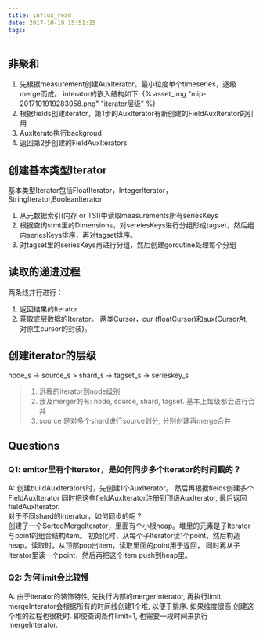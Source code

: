 ```yaml
---
title: influx_read
date: 2017-10-19 15:51:15
tags:
---
```

## 非聚和
1. 先根据measurement创建AuxIterator。最小粒度单个timeseries，逐级merge而成。
interator的嵌入结构如下:
{% asset_img "mip-2017101919283058.png" "iterator层级" %}
2. 根据fields创建iterator，第1步的AuxIterator有新创建的FieldAuxIterator的引用
3. AuxIterato执行backgroud
4. 返回第2步创建的FieldAuxIterators

## 创建基本类型Iterator
基本类型Iterator包括FloatIterator，IntegerIterator，StringIterator,BooleanIterator
1. 从元数据索引(内存 or TSI)中读取measurements所有seriesKeys
2. 根据查询stmt里的Dimensions，对sereiesKeys进行分组形成tagset，然后组内seriesKeys排序，再对tagset排序。
3. 对tagset里的seriesKeys再进行分组，然后创建goroutine处理每个分组

## 读取的递进过程
两条线并行进行：
1. 返回结果的Iterator
2. 获取底层数据的Iterator。
    两类Cursor，cur (floatCursor)和aux(CursorAt, 对原生cursor的封装)。

## 创建iterator的层级
node_s -> source_s > shard_s -> tagset_s -> serieskey_s
> 1. 远程的iterator到node级别
> 2. 涉及merger的有: node, source, shard, tagset. 基本上每级都会进行合并 
> 3. source 是对多个shard进行source划分, 分别创建再merge合并

## Questions
### Q1: emitor里有个iterator，是如何同步多个iterator的时间戳的？
A: 创建buildAuxIterators时，先创建1个AuxIterator。 然后再根据fields创建多个FieldAuxIterator
同时把这些fieldAuxIterator注册到顶级AuxIterator, 最后返回fieldAuxIterator.   
   对于不同shard的interator，如何同步的呢？  
创建了一个SortedMergeIterator，里面有个小根heap。堆里的元素是子Iterator与point的组合结构item。
初始化时，从每个子Iterator读1个point，然后构造heap。读取时，从顶部pop出item，读取里面的point用于返回，
同时再从子Iterator里读一个point，然后再把这个item push到heap里。

### Q2: 为何limit会比较慢
A: 由于iterator的装饰特性, 先执行内部的mergerInterator, 再执行limit.  mergeInterator会根据所有的时间线创建1个堆,
以便于排序. 如果维度很高,创建这个堆的过程也很耗时. 即使查询条件limit=1, 也需要一段时间来执行mergeInterator.
